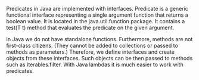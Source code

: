 Predicates in Java are implemented with interfaces. Predicate<T> is a generic functional interface representing a single argument function that returns a boolean value. It is located in the java.util.function package. It contains a test(T t) method that evaluates the predicate on the given argument.

In Java we do not have standalone functions. Furthermore, methods are not first-class citizens. (They cannot be added to collections or passed to methods as parameters.) Therefore, we define interfaces and create objects from these interfaces. Such objects can be then passed to methods such as Iterables.filter. With Java lambdas it is much easier to work with predicates.
